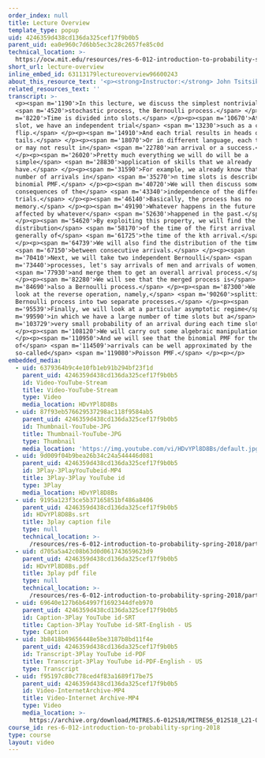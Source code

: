 ```yaml
---
order_index: null
title: Lecture Overview
template_type: popup
uid: 4246359d438cd136da325cef17f9b0b5
parent_uid: ea0e960c7d6bb5ec3c28c2657fe85c0d
technical_location: >-
  https://ocw.mit.edu/resources/res-6-012-introduction-to-probability-spring-2018/part-iii-random-processes/lecture-overview
short_url: lecture-overview
inline_embed_id: 63113179lectureoverview96600243
about_this_resource_text: '<p><strong>Instructor:</strong> John Tsitsiklis</p>'
related_resources_text: ''
transcript: >-
  <p><span m='1190'>In this lecture, we discuss the simplest nontrivial</span>
  <span m='4520'>stochastic process, the Bernoulli process.</span> </p><p><span
  m='8220'>Time is divided into slots.</span> </p><p><span m='10670'>At each
  slot, we have an independent trial</span> <span m='13230'>such as a coin
  flip.</span> </p><p><span m='14910'>And each trial results in heads or
  tails.</span> </p><p><span m='18070'>Or in different language, each trial may
  or may not result in</span> <span m='22780'>an arrival or a success.</span>
  </p><p><span m='26020'>Pretty much everything we will do will be a
  simple</span> <span m='28830'>application of skills that we already
  have.</span> </p><p><span m='31590'>For example, we already know that the
  number of arrivals in</span> <span m='35270'>n time slots is described by the
  binomial PMF.</span> </p><p><span m='40720'>We will then discuss some
  consequences of the</span> <span m='43340'>independence of the different
  trials.</span> </p><p><span m='46140'>Basically, the process has no
  memory.</span> </p><p><span m='49190'>Whatever happens in the future is not
  affected by whatever</span> <span m='52630'>happened in the past.</span>
  </p><p><span m='54620'>By exploiting this property, we will find the
  distribution</span> <span m='58170'>of the time of the first arrival and more
  generally of</span> <span m='61725'>the time of the kth arrival.</span>
  </p><p><span m='64739'>We will also find the distribution of the time</span>
  <span m='67150'>between consecutive arrivals.</span> </p><p><span
  m='70410'>Next, we will take two independent Bernoulli</span> <span
  m='73440'>processes, let's say arrivals of men and arrivals of women,</span>
  <span m='77930'>and merge them to get an overall arrival process.</span>
  </p><p><span m='82280'>We will see that the merged process is</span> <span
  m='84690'>also a Bernoulli process.</span> </p><p><span m='87300'>We will also
  look at the reverse operation, namely,</span> <span m='90260'>splitting a
  Bernoulli process into two separate processes.</span> </p><p><span
  m='95539'>Finally, we will look at a particular asymptotic regime</span> <span
  m='99590'>in which we have a large number of time slots but a</span> <span
  m='103729'>very small probability of an arrival during each time slot.</span>
  </p><p><span m='108120'>We will carry out some algebraic manipulations.</span>
  </p><p><span m='110950'>And we will see that the binomial PMF for the number
  of</span> <span m='114509'>arrivals can be well approximated by the
  so-called</span> <span m='119080'>Poisson PMF.</span> </p><p></p>
embedded_media:
  - uid: 6379364b9c4e10fb1eb91b294bf23f1d
    parent_uid: 4246359d438cd136da325cef17f9b0b5
    id: Video-YouTube-Stream
    title: Video-YouTube-Stream
    type: Video
    media_location: HDvYPl8D8Bs
  - uid: 87f93eb576629537298ac118f9584ab5
    parent_uid: 4246359d438cd136da325cef17f9b0b5
    id: Thumbnail-YouTube-JPG
    title: Thumbnail-YouTube-JPG
    type: Thumbnail
    media_location: 'https://img.youtube.com/vi/HDvYPl8D8Bs/default.jpg'
  - uid: 9d009f04b9bea26b34c24a544446d081
    parent_uid: 4246359d438cd136da325cef17f9b0b5
    id: 3Play-3PlayYouTubeid-MP4
    title: 3Play-3Play YouTube id
    type: 3Play
    media_location: HDvYPl8D8Bs
  - uid: 9195a123f3ce5b37165851bf486a8406
    parent_uid: 4246359d438cd136da325cef17f9b0b5
    id: HDvYPl8D8Bs.srt
    title: 3play caption file
    type: null
    technical_location: >-
      /resources/res-6-012-introduction-to-probability-spring-2018/part-iii-random-processes/lecture-overview/HDvYPl8D8Bs.srt
  - uid: d705a5a42c08b63d0d061743659623d9
    parent_uid: 4246359d438cd136da325cef17f9b0b5
    id: HDvYPl8D8Bs.pdf
    title: 3play pdf file
    type: null
    technical_location: >-
      /resources/res-6-012-introduction-to-probability-spring-2018/part-iii-random-processes/lecture-overview/HDvYPl8D8Bs.pdf
  - uid: 69640e127b6b64997f1692344dfeb970
    parent_uid: 4246359d438cd136da325cef17f9b0b5
    id: Caption-3Play YouTube id-SRT
    title: Caption-3Play YouTube id-SRT-English - US
    type: Caption
  - uid: 3b8418b49656448e5be3187b8bd11f4e
    parent_uid: 4246359d438cd136da325cef17f9b0b5
    id: Transcript-3Play YouTube id-PDF
    title: Transcript-3Play YouTube id-PDF-English - US
    type: Transcript
  - uid: f95197c80c778ced4f83a1689f17be75
    parent_uid: 4246359d438cd136da325cef17f9b0b5
    id: Video-InternetArchive-MP4
    title: Video-Internet Archive-MP4
    type: Video
    media_location: >-
      https://archive.org/download/MITRES.6-012S18/MITRES6_012S18_L21-01_300k.mp4
course_id: res-6-012-introduction-to-probability-spring-2018
type: course
layout: video
---
```

